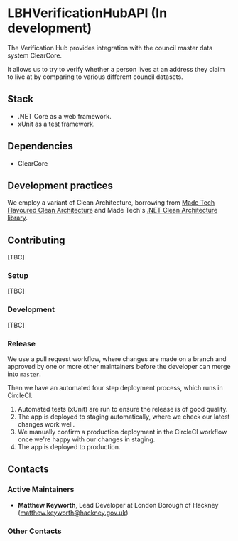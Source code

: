 # LBHVerificationHubAPI (In development)

The Verification Hub provides integration with the council master data system ClearCore. 

It allows us to try to verify whether a person lives at an address they claim to live at by comparing to various different council datasets.

## Stack

- .NET Core as a web framework.
- xUnit as a test framework.

## Dependencies

- ClearCore

## Development practices

We employ a variant of Clean Architecture, borrowing from [Made Tech Flavoured Clean Architecture][mt-ca] and Made Tech's [.NET Clean Architecture library][dotnet-ca].

## Contributing
[TBC]
### Setup
[TBC]
### Development
[TBC]
### Release

We use a pull request workflow, where changes are made on a branch and approved by one or more other maintainers before the developer can merge into `master`.

Then we have an automated four step deployment process, which runs in CircleCI.

1. Automated tests (xUnit) are run to ensure the release is of good quality.
2. The app is deployed to staging automatically, where we check our latest changes work well.
3. We manually confirm a production deployment in the CircleCI workflow once we're happy with our changes in staging.
4. The app is deployed to production.

## Contacts

### Active Maintainers

- **Matthew Keyworth**, Lead Developer at London Borough of Hackney (matthew.keyworth@hackney.gov.uk)

### Other Contacts

[docker-download]: https://www.docker.com/products/docker-desktop
[mt-ca]: https://github.com/madetech/clean-architecture
[made-tech]: https://madetech.com/
[dotnet-ca]: https://github.com/madetech/dotnet-ca
